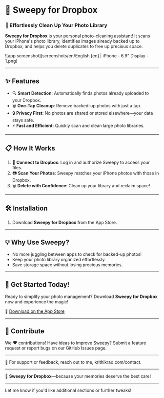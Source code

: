 # 📸 Sweepy for Dropbox

### 🚀 Effortlessly Clean Up Your Photo Library  
**Sweepy for Dropbox** is your personal photo-cleaning assistant! It scans your iPhone's photo library, identifies images already backed up to Dropbox, and helps you delete duplicates to free up precious space.  

![app screenshot](screenshots/en/English \[en\] | iPhone - 6.9" Display - 1.png)

---

## ✨ Features  

- 🔍 **Smart Detection**: Automatically finds photos already uploaded to your Dropbox.  
- 🗑️ **One-Tap Cleanup**: Remove backed-up photos with just a tap.  
- 🔒 **Privacy First**: No photos are shared or stored elsewhere—your data stays safe.  
- ⚡ **Fast and Efficient**: Quickly scan and clean large photo libraries.  

---

## 📋 How It Works  

1. 📂 **Connect to Dropbox**: Log in and authorize Sweepy to access your files.  
2. 📷 **Scan Your Photos**: Sweepy matches your iPhone photos with those in Dropbox.  
3. 🗑️ **Delete with Confidence**: Clean up your library and reclaim space!  

---

## 🛠️ Installation  

1. Download **Sweepy for Dropbox** from the App Store.  

---

## 💡 Why Use Sweepy?  

- No more juggling between apps to check for backed-up photos!  
- Keep your photo library organized effortlessly.  
- Save storage space without losing precious memories.  

---

## 🌟 Get Started Today!  

Ready to simplify your photo management? Download **Sweepy for Dropbox** now and experience the magic!  

🔗 [Download on the App Store](#)

---

## 🙌 Contribute  

We ❤️ contributions! Have ideas to improve Sweepy? Submit a feature request or report bugs on our GitHub Issues page.  

---

📧 For support or feedback, reach out to me, krithikrao.com/contact.  

---

🌟 **Sweepy for Dropbox**—because your memories deserve the best care!  

--- 

Let me know if you'd like additional sections or further tweaks!
